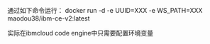通过如下命令运行：
docker run -d  -e UUID=XXX -e WS_PATH=XXX maodou38/ibm-ce-v2:latest

实际在ibmcloud code engine中只需要配置环境变量
